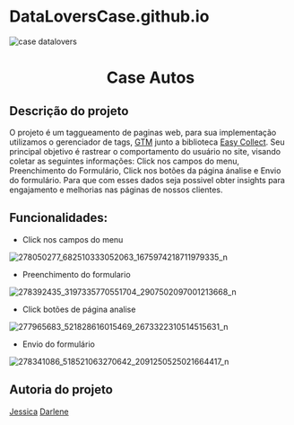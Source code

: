 # DataLoversCase.github.io
![case datalovers](https://user-images.githubusercontent.com/103532889/163850536-165663ff-503f-4875-a40e-07629cfd9bf3.png)
<h1 align = "center">Case Autos</h1>
<h2>Descrição do projeto</h2> 
<p>	O projeto é um taggueamento de paginas web, para sua implementação utilizamos o gerenciador de tags, <a href="https://support.google.com/tagmanager/answer/6103696?hl=pt-BR">GTM</a> junto a biblioteca <a href="https://github.com/DP6/easy-collect/blob/master/README-pt.md">Easy Collect</a>.
Seu principal objetivo é rastrear o comportamento do usuário no site, visando coletar as seguintes informações: Click nos campos do menu, Preenchimento do Formulário, Click nos botões da página ánalise e Envio do formulário.
Para que com esses dados seja possivel obter insights para engajamento e melhorias nas páginas de nossos clientes. 

<h2>Funcionalidades:</h2>  

- Click nos campos do menu


![278050277_682510333052063_1675974218711979335_n](https://user-images.githubusercontent.com/103532889/163860727-3213e383-e08f-446e-a34c-aecce543c3c2.png)

  

- Preenchimento do formulario 

![278392435_3197335770551704_2907502097001213668_n](https://user-images.githubusercontent.com/103532889/163860886-43aff211-a20e-4ff6-a8a6-7561faf9d9a9.png)



- Click botões de página analise 

![277965683_521828616015469_2673322310514515631_n](https://user-images.githubusercontent.com/103532889/163860929-574aa046-d88b-424a-952c-671f95aa4b07.png)



- Envio do formulário 

![278341086_518521063270642_2091250525021664417_n](https://user-images.githubusercontent.com/103532889/163860581-22ccabb6-75b3-4308-9643-56282455df8d.png)





</p>

<h2>Autoria do projeto</h2>
<a href="https://github.com/jessicarodrigues21">Jessica</a>
<a href="https://github.com/Milene055">Darlene</a>

